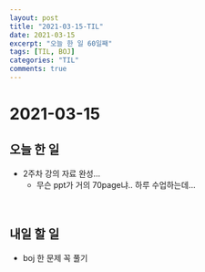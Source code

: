 ```yaml
---
layout: post
title: "2021-03-15-TIL"
date: 2021-03-15
excerpt: "오늘 한 일 60일째"
tags: [TIL, BOJ]
categories: "TIL"
comments: true
---
```


# 2021-03-15

## 오늘 한 일    
- 2주차 강의 자료 완성...
    - 무슨 ppt가 거의 70page냐.. 하루 수업하는데...

<br>

## 내일 할 일
- boj 한 문제 꼭 풀기